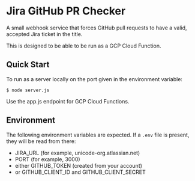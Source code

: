 Jira GitHub PR Checker
======================

A small webhook service that forces GitHub pull requests to have a valid, accepted Jira ticket in the title.

This is designed to be able to be run as a GCP Cloud Function.

## Quick Start

To run as a server locally on the port given in the environment variable:

	$ node server.js

Use the app.js endpoint for GCP Cloud Functions.

## Environment

The following environment variables are expected.  If a `.env` file is present, they will be read from there:

- JIRA_URL (for example, unicode-org.atlassian.net)
- PORT (for example, 3000)
- either GITHUB_TOKEN (created from your account)
- or GITHUB_CLIENT_ID and GITHUB_CLIENT_SECRET

